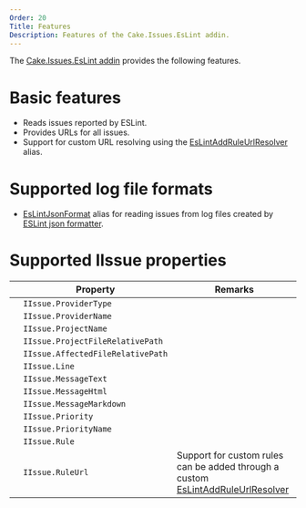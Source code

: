 ```yaml
---
Order: 20
Title: Features
Description: Features of the Cake.Issues.EsLint addin.
---
```

The [Cake.Issues.EsLint addin] provides the following features.

# Basic features

* Reads issues reported by ESLint.
* Provides URLs for all issues.
* Support for custom URL resolving using the [EsLintAddRuleUrlResolver] alias.

# Supported log file formats

* [EsLintJsonFormat] alias for reading issues from log files created by [ESLint json formatter].

# Supported IIssue properties

|                                                                    | Property                          | Remarks                        |
|--------------------------------------------------------------------|-----------------------------------|--------------------------------|
| <span class="glyphicon glyphicon-ok" style="color:green"></span>   | `IIssue.ProviderType`             |                                |
| <span class="glyphicon glyphicon-ok" style="color:green"></span>   | `IIssue.ProviderName`             |                                |
| <span class="glyphicon glyphicon-remove" style="color:red"></span> | `IIssue.ProjectName`              |                                |
| <span class="glyphicon glyphicon-remove" style="color:red"></span> | `IIssue.ProjectFileRelativePath`  |                                |
| <span class="glyphicon glyphicon-ok" style="color:green"></span>   | `IIssue.AffectedFileRelativePath` |                                |
| <span class="glyphicon glyphicon-ok" style="color:green"></span>   | `IIssue.Line`                     |                                |
| <span class="glyphicon glyphicon-ok" style="color:green"></span>   | `IIssue.MessageText`              |                                |
| <span class="glyphicon glyphicon-remove" style="color:red"></span> | `IIssue.MessageHtml`              |                                |
| <span class="glyphicon glyphicon-remove" style="color:red"></span> | `IIssue.MessageMarkdown`          |                                |
| <span class="glyphicon glyphicon-ok" style="color:green"></span>   | `IIssue.Priority`                 |                                |
| <span class="glyphicon glyphicon-ok" style="color:green"></span>   | `IIssue.PriorityName`             |                                |
| <span class="glyphicon glyphicon-ok" style="color:green"></span>   | `IIssue.Rule`                     |                                |
| <span class="glyphicon glyphicon-ok" style="color:green"></span>   | `IIssue.RuleUrl`                  | Support for custom rules can be added through a custom [EsLintAddRuleUrlResolver] |

[Cake.Issues.EsLint addin]: https://www.nuget.org/packages/Cake.Issues.EsLint
[ESLint json formatter]: https://eslint.org/docs/user-guide/formatters/#json
[EsLintAddRuleUrlResolver]: ../../../api/Cake.Issues.EsLint/EsLintIssuesAliases/D64301E6
[EsLintJsonFormat]: ../../../api/Cake.Issues.EsLint/EsLintIssuesAliases/230C6E27
